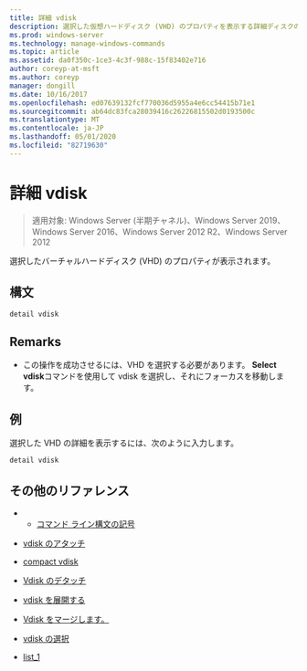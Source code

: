 ```yaml
---
title: 詳細 vdisk
description: 選択した仮想ハードディスク (VHD) のプロパティを表示する詳細ディスクのリファレンストピックです。
ms.prod: windows-server
ms.technology: manage-windows-commands
ms.topic: article
ms.assetid: da0f350c-1ce3-4c3f-988c-15f83402e716
author: coreyp-at-msft
ms.author: coreyp
manager: dongill
ms.date: 10/16/2017
ms.openlocfilehash: ed07639132fcf770036d5955a4e6cc54415b71e1
ms.sourcegitcommit: ab64dc83fca28039416c26226815502d0193500c
ms.translationtype: MT
ms.contentlocale: ja-JP
ms.lasthandoff: 05/01/2020
ms.locfileid: "82719630"
---
```

# <a name="detail-vdisk"></a>詳細 vdisk

> 適用対象: Windows Server (半期チャネル)、Windows Server 2019、Windows Server 2016、Windows Server 2012 R2、Windows Server 2012

選択したバーチャルハードディスク (VHD) のプロパティが表示されます。  
  
## <a name="syntax"></a>構文  
  
```  
detail vdisk  
```  
  
## <a name="remarks"></a>Remarks  
  
-   この操作を成功させるには、VHD を選択する必要があります。 **Select vdisk**コマンドを使用して vdisk を選択し、それにフォーカスを移動します。  
  
## <a name="examples"></a>例  
選択した VHD の詳細を表示するには、次のように入力します。  
  
```  
detail vdisk  
```  
  
## <a name="additional-references"></a>その他のリファレンス  
  
-   - [コマンド ライン構文の記号](command-line-syntax-key.md)  
  
-   [vdisk のアタッチ](attach-vdisk.md)  
  
-   [compact vdisk](compact-vdisk.md)
  
-   [Vdisk のデタッチ](detach-vdisk.md)  
  
-   [vdisk を展開する](expand-vdisk.md)  
  
-   [Vdisk をマージします。](merge-vdisk.md)  
  
-   [vdisk の選択](select-vdisk.md)  
  
-   [list_1](list_1.md)  
  

